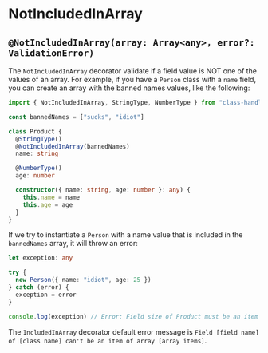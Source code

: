 # NotIncludedInArray

## `@NotIncludedInArray(array: Array<any>, error?: ValidationError)`

The `NotIncludedInArray` decorator validate if a field value is NOT one of the values of an array. For example, if you have a `Person` class with a `name` field, you can create an array with the banned names values, like the following:

```typescript
import { NotIncludedInArray, StringType, NumberType } from "class-handler"

const bannedNames = ["sucks", "idiot"]

class Product {
  @StringType()
  @NotIncludedInArray(bannedNames)
  name: string

  @NumberType()
  age: number

  constructor({ name: string, age: number }: any) {
    this.name = name
    this.age = age
  }
}
```

If we try to instantiate a `Person` with a name value that is included in the `bannedNames` array, it will throw an error:

```typescript
let exception: any

try {
  new Person({ name: "idiot", age: 25 })
} catch (error) {
  exception = error
}

console.log(exception) // Error: Field size of Product must be an item of array small,medium,large
```

The `IncludedInArray` decorator default error message is `Field [field name] of [class name] can't be an item of array [array items]`.

